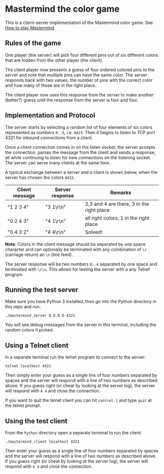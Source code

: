 # Mastermind the color game

This is a client-server implementation of the Mastermind color game.
See [How to play Mastermind](https://www.wikihow.com/Play-Mastermind)

## Rules of the game

One player (the server) will pick four different pins out of six
different colors that are hidden from the other player (the client).

The client player now presents a guess of four ordered colored pins to
the server and note that multiple pins can have the same color. The
server responds back with two values, the number of pins with the
correct color and how many of those are in the right place.

The client player now uses this response from the server to make
another (better?) guess until the response from the server is
four and four.

## Implementation and Protocol

The server starts by selecting a random list of four elements of six colors represented
as numbers `0..5`, i.e. `0423`. Then it begins to listen to TCP port 4321 for
inbound connections from a client.

Once a client connection comes in on the listen socket, the server accepts the
connection, parses the message from the client and sends a response, all while
continuing to listen for new connections on the listening socket. The server
can serve many clients at the same time.

A typical exchange between a server and a client is shown below, when the server
has chosen the colors `0432`.

| Client message | Server response | Remarks                                   |
|----------------|-----------------|-------------------------------------------|
| "1 2 3 4"      | "3 1\r\n"       | 2,3 and 4 are there, 3 in the right place |
| "0 2 4 3"      | "4 1\r\n"       | all right colors, 1 in the right place    |
| "0 4 3 2"      | "4 4\r\n"       | Solved!                                   |

**Note**: Colors in the client message should be separated by one space character
and can optionally be terminated with any combination of `\r` (carriage return) an
`\n` (line feed).

The server response will be two numbers `0..4` separated by one space and terminated
with `\r\n`. This allows for testing the server with a any Telnet program.

## Running the test server

Make sure you have Python 3 installed, then go into the Python directory in this
repo and run:

```shell
./mastermind_server 0.0.0.0 4321
```

You will see debug messages from the server in this terminal, including the random
colors it picked.

## Using a Telnet client

In a separate terminal run the telnet program to connect to the server:

```shell
telnet localhost 4321
```

Then simply enter your guess as a single line of four numbers separated by spaces
and the server will respond with a line of two numbers as described above. If you
guess right (or cheat by looking at the server log), the server will respond with
`4 4` and close the connection.

If you want to quit the telnet client you can hit `control-]` and type `quit` at the
telnet prompt.

## Using the test client

From the `Python` directory open a separate terminal to run the client:

```shell
./mastermind_client localhost 4321
```

Then enter your guess as a single line of four numbers separated by spaces
and the server will respond with a line of two numbers as described above. If you
guess right (or cheat by looking at the server log), the server will respond with
`4 4` and close the connection.


